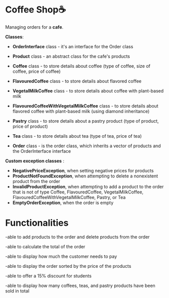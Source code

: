 # Coffee Shop☕
Managing orders for a **cafe**. 

**Classes**:

- **OrderInterface** class - it's an interface for the Order class

- **Product** class - an abstract class for the cafe's products

- **Coffee** class - to store details about coffee (type of coffee, size of coffee, price of coffee)

- **FlavouredCoffee** class - to store details about flavored coffee

- **VegetalMilkCoffee** class - to store details about coffee with plant-based milk

- **FlavouredCoffeeWithVegetalMilkCoffee** class - to store details about flavored coffee with plant-based milk (using diamond inheritance)

- **Pastry** class - to store details about a pastry product (type of product, price of product)

- **Tea** class - to store details about tea (type of tea, price of tea)

- **Order** class - is the order class, which inherits a vector of products and the OrderInterface interface

**Custom exception classes** :
- **NegativePriceException**, when setting negative prices for products
- **ProductNotFoundException**, when attempting to delete a nonexistent product from the order
- **InvalidProductException**, when attempting to add a product to the order that is not of type Coffee, FlavouredCoffee, VegetalMilkCoffee, FlavouredCoffeeWithVegetalMilkCoffee, Pastry, or Tea
- **EmptyOrderException**, when the order is empty


# **Functionalities**

-able to add products to the order and delete products from the order

-able to calculate the total of the order

-able to display how much the customer needs to pay

-able to display the order sorted by the price of the products

-able to offer a 15% discount for students

-able to display how many coffees, teas, and pastry products have been sold in total




